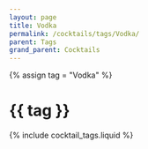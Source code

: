 ```yaml
---
layout: page
title: Vodka
permalink: /cocktails/tags/Vodka/
parent: Tags
grand_parent: Cocktails
---
```

{% assign tag = "Vodka" %}
# {{ tag }}
{% include cocktail_tags.liquid %}